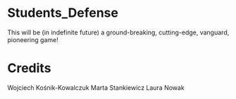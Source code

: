 # Students_Defense
This will be (in indefinite future) a ground-breaking, cutting-edge, vanguard, pioneering game!

# Credits

Wojciech Kośnik-Kowalczuk
Marta Stankiewicz
Laura Nowak